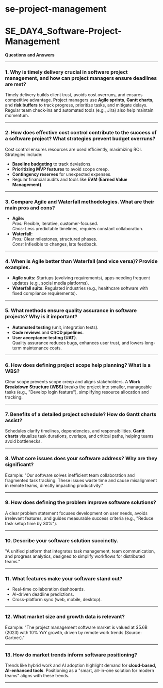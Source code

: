 # se-project-management
# SE_DAY4_Software-Project-Management  
**Questions and Answers**  

---

### **1.** Why is timely delivery crucial in software project management, and how can project managers ensure deadlines are met?  
Timely delivery builds client trust, avoids cost overruns, and ensures competitive advantage. Project managers use **Agile sprints**, **Gantt charts**, and **risk buffers** to track progress, prioritize tasks, and mitigate delays. Regular team check-ins and automated tools (e.g., Jira) also help maintain momentum.  

---

### **2.** How does effective cost control contribute to the success of a software project? What strategies prevent budget overruns?  
 Cost control ensures resources are used efficiently, maximizing ROI. Strategies include:  
- **Baseline budgeting** to track deviations.  
- **Prioritizing MVP features** to avoid scope creep.  
- **Contingency reserves** for unexpected expenses.  
- Regular financial audits and tools like **EVM (Earned Value Management)**.  

---

### **3.** Compare Agile and Waterfall methodologies. What are their main pros and cons?  
 
- **Agile:**  
  *Pros:* Flexible, iterative, customer-focused.  
  *Cons:* Less predictable timelines, requires constant collaboration.  
- **Waterfall:**  
  *Pros:* Clear milestones, structured phases.  
  *Cons:* Inflexible to changes, late feedback.  

---

### **4.** When is Agile better than Waterfall (and vice versa)? Provide examples.  
 
- **Agile suits:** Startups (evolving requirements), apps needing frequent updates (e.g., social media platforms).  
- **Waterfall suits:** Regulated industries (e.g., healthcare software with fixed compliance requirements).  

---

### **5.** What methods ensure quality assurance in software projects? Why is it important?  
 
- **Automated testing** (unit, integration tests).  
- **Code reviews** and **CI/CD pipelines**.  
- **User acceptance testing (UAT)**.  
Quality assurance reduces bugs, enhances user trust, and lowers long-term maintenance costs.  

---

### **6.** How does defining project scope help planning? What is a WBS?  
Clear scope prevents scope creep and aligns stakeholders. A **Work Breakdown Structure (WBS)** breaks the project into smaller, manageable tasks (e.g., "Develop login feature"), simplifying resource allocation and tracking.  

---

### **7.** Benefits of a detailed project schedule? How do Gantt charts assist?  
Schedules clarify timelines, dependencies, and responsibilities. **Gantt charts** visualize task durations, overlaps, and critical paths, helping teams avoid bottlenecks.  

---

### **8.** What core issues does your software address? Why are they significant?  
Example: "Our software solves inefficient team collaboration and fragmented task tracking. These issues waste time and cause misalignment in remote teams, directly impacting productivity."  

---

### **9.** How does defining the problem improve software solutions?  
 A clear problem statement focuses development on user needs, avoids irrelevant features, and guides measurable success criteria (e.g., "Reduce task setup time by 30%").  

---

### **10.** Describe your software solution succinctly.  
"A unified platform that integrates task management, team communication, and progress analytics, designed to simplify workflows for distributed teams."  

---

### **11.** What features make your software stand out?  
 
- Real-time collaboration dashboards.  
- AI-driven deadline predictions.  
- Cross-platform sync (web, mobile, desktop).  

---

### **12.** What market size and growth data is relevant?  
Example: "The project management software market is valued at \$5.6B (2023) with 10% YoY growth, driven by remote work trends (Source: Gartner)."  

---

### **13.** How do market trends inform software positioning?  
 Trends like hybrid work and AI adoption highlight demand for **cloud-based, AI-enhanced tools**. Positioning as a "smart, all-in-one solution for modern teams" aligns with these trends.  

--- 
